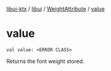 [libui-ktx](../../index.md) / [libui](../index.md) / [WeightAttribute](index.md) / [value](./value.md)

# value

`val value: <ERROR CLASS>`

Returns the font weight stored.

